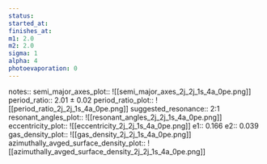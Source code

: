 ```yaml
---
status:
started_at:
finishes_at:
m1: 2.0
m2: 2.0
sigma: 1
alpha: 4
photoevaporation: 0
---
```


notes::
semi_major_axes_plot:: ![[semi_major_axes_2j_2j_1s_4a_0pe.png]]
period_ratio:: 2.01 ± 0.02
period_ratio_plot:: ![[period_ratio_2j_2j_1s_4a_0pe.png]]
suggested_resonance:: 2:1
resonant_angles_plot:: ![[resonant_angles_2j_2j_1s_4a_0pe.png]]
eccentricity_plot:: ![[eccentricity_2j_2j_1s_4a_0pe.png]]
e1:: 0.166
e2:: 0.039
gas_density_plot:: ![[gas_density_2j_2j_1s_4a_0pe.png]]
azimuthally_avged_surface_density_plot:: ![[azimuthally_avged_surface_density_2j_2j_1s_4a_0pe.png]]
